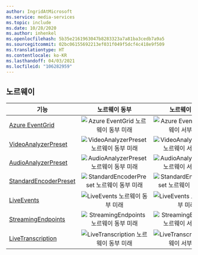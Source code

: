 ```yaml
---
author: IngridAtMicrosoft
ms.service: media-services
ms.topic: include
ms.date: 10/28/2020
ms.author: inhenkel
ms.openlocfilehash: 5b35e2161963047b8283323a7a81ba3cedb7a9a5
ms.sourcegitcommit: 02bc06155692213ef031f049f5dcf4c418e9f509
ms.translationtype: HT
ms.contentlocale: ko-KR
ms.lasthandoff: 04/03/2021
ms.locfileid: "106282959"
---
```

<!--Feature availability in region-->
## <a name="norway"></a>노르웨이

| 기능 | 노르웨이 동부 | 노르웨이 서부 |
| --- | :---: | :---: |
| [Azure EventGrid](../monitoring/reacting-to-media-services-events.md) |![Azure EventGrid 노르웨이 동부 미래](../media/azure-clouds-regions/planned-active.svg)  |![Azure EventGrid 노르웨이 서부 미래](../media/azure-clouds-regions/planned-active.svg) |
| [VideoAnalyzerPreset](../analyze-video-audio-files-concept.md) |![VideoAnalyzerPreset 노르웨이 동부 미래](../media/azure-clouds-regions/planned-active.svg)  | ![VideoAnalyzerPreset 노르웨이 서부 미래](../media/azure-clouds-regions/planned-active.svg) |
| [AudioAnalyzerPreset](../analyze-video-audio-files-concept.md) |![AudioAnalyzerPreset 노르웨이 동부 미래](../media/azure-clouds-regions/planned-active.svg)  | ![AudioAnalyzerPreset 노르웨이 서부 미래](../media/azure-clouds-regions/planned-active.svg) |
| [StandardEncoderPreset](../encode-concept.md) |![StandardEncoderPreset 노르웨이 동부 미래](../media/azure-clouds-regions/planned-active.svg)  | ![StandardEncoderPreset 노르웨이 서부 미래](../media/azure-clouds-regions/planned-active.svg) |
| [LiveEvents](../stream-live-streaming-concept.md) |![LiveEvents 노르웨이 동부 미래](../media/azure-clouds-regions/planned-active.svg)  | ![LiveEvents 노르웨이 서부 미래](../media/azure-clouds-regions/planned-active.svg) |
| [StreamingEndpoints](../stream-streaming-endpoint-concept.md) |![StreamingEndpoints 노르웨이 동부 미래](../media/azure-clouds-regions/planned-active.svg) | ![StreamingEndpoints 노르웨이 서부 미래](../media/azure-clouds-regions/planned-active.svg) |
| [LiveTranscription](../live-event-live-transcription-how-to.md) |![LiveTranscription 노르웨이 동부 미래](../media/azure-clouds-regions/planned-active.svg) |![LiveTranscription 노르웨이 서부 미래](../media/azure-clouds-regions/planned-active.svg) |
